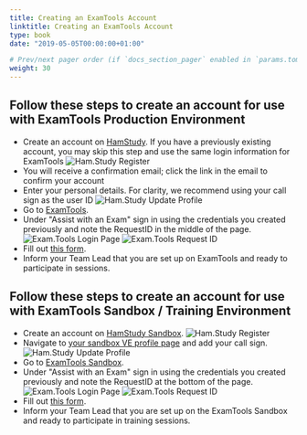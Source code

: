 ```yaml
---
title: Creating an ExamTools Account
linktitle: Creating an ExamTools Account
type: book
date: "2019-05-05T00:00:00+01:00"

# Prev/next pager order (if `docs_section_pager` enabled in `params.toml`)
weight: 30
---
```


## Follow these steps to create an account for use with ExamTools Production Environment

* Create an account on [HamStudy](https://ham.study).  If you have a previously existing account, you may skip this step and use the same login information for ExamTools
![Ham.Study Register](../images/hamstudyRegister.png)
* You will receive a confirmation email; click the link in the email to confirm your account
* Enter your personal details.  For clarity, we recommend using your call sign as the user ID
![Ham.Study Update Profile](../images/hamstudyUpdateProfile.png)
* Go to [ExamTools](https://exam.tools).
* Under "Assist with an Exam" sign in using the credentials you created previously and note the RequestID in the middle of the page.
![Exam.Tools Login Page](../images/examtoolsSignIn.png)
![Exam.Tools Request ID](../images/examtoolsRequestID.png)
* Fill out [this form](https://forms.gle/cD9fTqv5ognik6XC9).
* Inform your Team Lead that you are set up on ExamTools and ready to participate in sessions.

## Follow these steps to create an account for use with ExamTools Sandbox / Training Environment

* Create an account on [HamStudy Sandbox](https://hamstudy.dev).
![Ham.Study Register](../images/hamstudyRegister.png)
* Navigate to [your sandbox VE profile page](http://hamstudy.dev/profile) and add your call sign.
![Ham.Study Update Profile](../images/hamstudyUpdateProfile.png)
* Go to [ExamTools Sandbox](https://examtools.dev).
* Under "Assist with an Exam" sign in using the credentials you created previously and note the RequestID at the bottom of the page.
![Exam.Tools Login Page](../images/examtoolsSignIn.png)
![Exam.Tools Request ID](../images/examtoolsRequestID.png)
* Fill out [this form](https://forms.gle/NiAeLFpX7R7E7NZC9).
* Inform your Team Lead that you are set up on the ExamTools Sandbox and ready to participate in training sessions.
